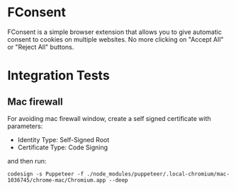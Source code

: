 # FConsent
FConsent is a simple browser extension that allows you to give automatic consent to cookies on multiple websites. No more clicking on "Accept All" or "Reject All" buttons.
# Integration Tests
## Mac firewall
For avoiding mac firewall window, create a self signed certificate with parameters:
- Identity Type: Self-Signed Root
- Certificate Type: Code Signing

and then run:

```shell
codesign -s Puppeteer -f ./node_modules/puppeteer/.local-chromium/mac-1036745/chrome-mac/Chromium.app --deep
```